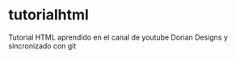 # tutorialhtml
Tutorial HTML aprendido en el canal de youtube Dorian Designs y sincronizado con git
